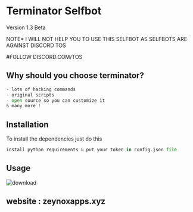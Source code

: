 # Terminator Selfbot
Version 1.3 Beta

NOTE* I WILL NOT HELP YOU TO USE THIS SELFBOT AS SELFBOTS ARE AGAINST DISCORD TOS

#FOLLOW DISCORD.COM/TOS

## Why should you choose terminator?

```python
- lots of hacking commands
- original scripts
- open source so you can customize it
& many more !
```

## Installation
To install the dependencies just do this
```python
install python requirements & put your token in config.json file
```

## Usage
![download](https://pays.host/uploads/2f95c92a-ae40-44a2-a447-564e90014001/vCbtyzA9.png)

## website : zeynoxapps.xyz
